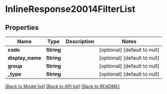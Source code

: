 # InlineResponse20014FilterList

## Properties
Name | Type | Description | Notes
------------ | ------------- | ------------- | -------------
**code** | **String** |  | [optional] [default to null]
**display_name** | **String** |  | [optional] [default to null]
**group** | **String** |  | [optional] [default to null]
**_type** | **String** |  | [optional] [default to null]

[[Back to Model list]](../README.md#documentation-for-models) [[Back to API list]](../README.md#documentation-for-api-endpoints) [[Back to README]](../README.md)


